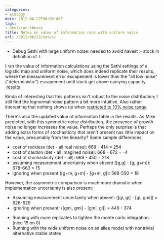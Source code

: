 ```yaml
---
categories:
- ecology
date: 2012-06-22T00:00:00Z
tags:
- decision-theory
title: Notes on value of information runs with uniform noise
url: /2012/06/22/notes/
---
```


* Debug Sethi with large uniform noise: needed to avoid havest > stock in definition of `f`.  

I ran the value of information calculations using the Sethi settings of a logistic map and uniform noise, which does indeed replicate their results, where the measurement error escapement is lower than the "all low noise" ("deterministic") escapement until stock get above carrying capacity.  [results](https://github.com/cboettig/pdg_control/blob/bced4825c8b9203ed2ab257a4c4fa7e40307cf11/inst/examples/voi_sethi_parameters.md)


Kinda of interesting that this patterns isn't robust to the noise distribution; I still find the lognormal noise pattern a bit more intuitive.  Also rather interesting that nothing shows up when [restricted to 10% noise range](https://github.com/cboettig/pdg_control/blob/e0ad849307bcbd12dfb49abae2865bd2abd1cf3b/inst/examples/voi_sethi_parameters.md) 


There's also the updated value of information table in the results.  As Mike predicted, with this symmetric noise distribution, the presence of growth noise no longer increases the value.  Perhaps the only surprise is that adding extra forms of stochasticity that aren't present has little impact on the value, presumably from the linearity? Some sample differences:

- cost of reckless (det - all real noise): 668 - 414 = 254
- cost of caution (det - all imagined noise): 668 - 672 = -4
- cost of stochasticity (det - all): 668 - 450 = 218
- assuming measurement uncertainty when absent ([g,g] - [g, g+m]): 678-663 = 15
- ignoring when present ([g+m, g+m] - [g+m, g]): 568-550 = 18

However, the asymmetric comparison is much more dramatic when implementation uncertainty is also present:

- Assuming measurement uncertainty when absent: ([gi, gi] - [gi, gmi]) = 626-629
- Ignoring when present: ([gmi, gmi] - [gmi, gi]) = 449 - 374


* Running with more replicates to tighten the monte carlo integration.  (nice 19 on 0)
* Running with the wide uniform noise on an allee model with nontrivial alternative stable states

